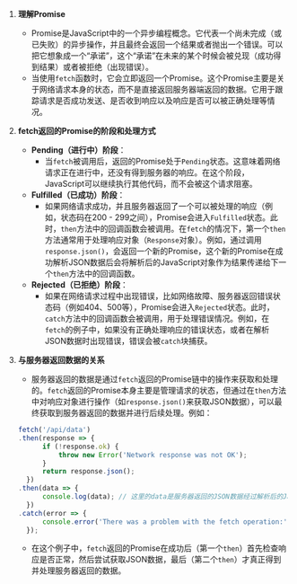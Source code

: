 1. **理解Promise**
   - Promise是JavaScript中的一个异步编程概念。它代表一个尚未完成（或已失败）的异步操作，并且最终会返回一个结果或者抛出一个错误。可以把它想象成一个“承诺”，这个“承诺”在未来的某个时候会被兑现（成功得到结果）或者被拒绝（出现错误）。
   - 当使用`fetch`函数时，它会立即返回一个Promise。这个Promise主要是关于网络请求本身的状态，而不是直接返回服务器端返回的数据。它用于跟踪请求是否成功发送、是否收到响应以及响应是否可以被正确处理等情况。

2. **fetch返回的Promise的阶段和处理方式**
   - **Pending（进行中）阶段**：
     - 当`fetch`被调用后，返回的Promise处于`Pending`状态。这意味着网络请求正在进行中，还没有得到服务器的响应。在这个阶段，JavaScript可以继续执行其他代码，而不会被这个请求阻塞。
   - **Fulfilled（已成功）阶段**：
     - 如果网络请求成功，并且服务器返回了一个可以被处理的响应（例如，状态码在200 - 299之间），Promise会进入`Fulfilled`状态。此时，`then`方法中的回调函数会被调用。在`fetch`的情况下，第一个`then`方法通常用于处理响应对象（`Response`对象）。例如，通过调用`response.json()`，会返回一个新的Promise，这个新的Promise在成功解析JSON数据后会将解析后的JavaScript对象作为结果传递给下一个`then`方法中的回调函数。
   - **Rejected（已拒绝）阶段**：
     - 如果在网络请求过程中出现错误，比如网络故障、服务器返回错误状态码（例如404、500等），Promise会进入`Rejected`状态。此时，`catch`方法中的回调函数会被调用，用于处理错误情况。例如，在`fetch`的例子中，如果没有正确处理响应的错误状态，或者在解析JSON数据时出现错误，错误会被`catch`块捕获。

3. **与服务器返回数据的关系**
   - 服务器返回的数据是通过`fetch`返回的Promise链中的操作来获取和处理的。`fetch`返回的Promise本身主要是管理请求的状态，但通过在`then`方法中对响应对象进行操作（如`response.json()`来获取JSON数据），可以最终获取到服务器返回的数据并进行后续处理。例如：
   ```javascript
   fetch('/api/data')
   .then(response => {
         if (!response.ok) {
             throw new Error('Network response was not OK');
         }
         return response.json();
     })
   .then(data => {
         console.log(data); // 这里的data是服务器返回的JSON数据经过解析后的JavaScript对象
     })
   .catch(error => {
         console.error('There was a problem with the fetch operation:', error);
     });
   ```
   - 在这个例子中，`fetch`返回的Promise在成功后（第一个`then`）首先检查响应是否正常，然后尝试获取JSON数据，最后（第二个`then`）才真正得到并处理服务器返回的数据。